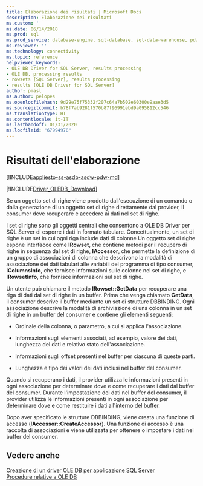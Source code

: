```yaml
---
title: Elaborazione dei risultati | Microsoft Docs
description: Elaborazione dei risultati
ms.custom: ''
ms.date: 06/14/2018
ms.prod: sql
ms.prod_service: database-engine, sql-database, sql-data-warehouse, pdw
ms.reviewer: ''
ms.technology: connectivity
ms.topic: reference
helpviewer_keywords:
- OLE DB Driver for SQL Server, results processing
- OLE DB, processing results
- rowsets [SQL Server], results processing
- results [OLE DB Driver for SQL Server]
author: pmasl
ms.author: pelopes
ms.openlocfilehash: 9d29e75f75332f207c64a7b502e60300e9aae3d5
ms.sourcegitcommit: b78f7ab9281f570b87f96991ebd9a095812cc546
ms.translationtype: HT
ms.contentlocale: it-IT
ms.lasthandoff: 01/31/2020
ms.locfileid: "67994978"
---
```

# <a name="processing-results"></a>Risultati dell'elaborazione
[!INCLUDE[appliesto-ss-asdb-asdw-pdw-md](../../../includes/appliesto-ss-asdb-asdw-pdw-md.md)]

[!INCLUDE[Driver_OLEDB_Download](../../../includes/driver_oledb_download.md)]

  Se un oggetto set di righe viene prodotto dall'esecuzione di un comando o dalla generazione di un oggetto set di righe direttamente dal provider, il consumer deve recuperare e accedere ai dati nel set di righe.  
  
 I set di righe sono gli oggetti centrali che consentono a OLE DB Driver per SQL Server di esporre i dati in formato tabulare. Concettualmente, un set di righe è un set in cui ogni riga include dati di colonne Un oggetto set di righe espone interfacce come **IRowset**, che contiene metodi per il recupero di righe in sequenza dal set di righe, **IAccessor**, che permette la definizione di un gruppo di associazioni di colonna che descrivono la modalità di associazione dei dati tabulari alle variabili del programma di tipo consumer, **IColumnsInfo**, che fornisce informazioni sulle colonne nel set di righe, e **IRowsetInfo**, che fornisce informazioni sul set di righe.  
  
 Un utente può chiamare il metodo **IRowset::GetData** per recuperare una riga di dati dal set di righe in un buffer. Prima che venga chiamato **GetData**, il consumer descrive il buffer mediante un set di strutture DBBINDING. Ogni associazione descrive la modalità di archiviazione di una colonna in un set di righe in un buffer del consumer e contiene gli elementi seguenti:  
  
-   Ordinale della colonna, o parametro, a cui si applica l'associazione.  
  
-   Informazioni sugli elementi associati, ad esempio, valore dei dati, lunghezza dei dati e relativo stato dell'associazione.  
  
-   Informazioni sugli offset presenti nel buffer per ciascuna di queste parti.  
  
-   Lunghezza e tipo dei valori dei dati inclusi nel buffer del consumer.  
  
 Quando si recuperano i dati, il provider utilizza le informazioni presenti in ogni associazione per determinare dove e come recuperare i dati dal buffer del consumer. Durante l'impostazione dei dati nel buffer del consumer, il provider utilizza le informazioni presenti in ogni associazione per determinare dove e come restituire i dati all'interno del buffer.  
  
 Dopo aver specificato le strutture DBBINDING, viene creata una funzione di accesso (**IAccessor::CreateAccessor**). Una funzione di accesso è una raccolta di associazioni e viene utilizzata per ottenere o impostare i dati nel buffer del consumer.  
  
## <a name="see-also"></a>Vedere anche  
 [Creazione di un driver OLE DB per applicazione SQL Server](../../oledb/ole-db-driver/creating-a-oledb-driver-for-sql-server-application.md)   
 [Procedure relative a OLE DB](../../oledb/ole-db-how-to/ole-db-how-to-topics.md)  
  
  
